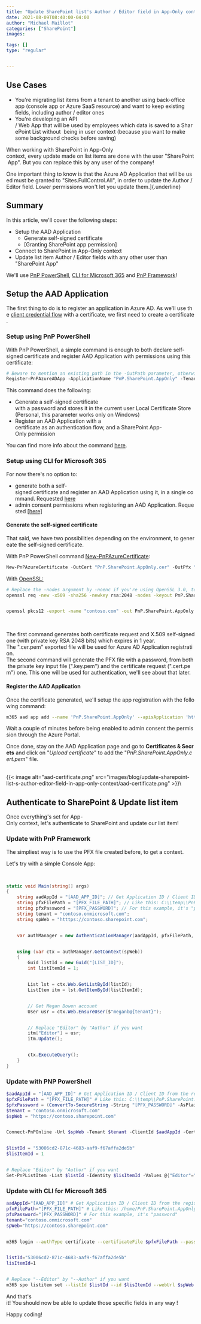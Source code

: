 ```yaml
---
title: "Update SharePoint list's Author / Editor field in App-Only context"
date: 2021-08-09T08:40:00-04:00
author: "Michael Maillot"
categories: ["SharePoint"]
images:

tags: []
type: "regular"


---
```


## Use Cases

-   You're migrating list items from a tenant to another using
    back-office app (console app or Azure SaaS resource) and want to
    keep existing fields, including author / editor ones
-   You're developing an API
    / Web App that will be used by employees which data is saved to a SharePoint List without 
    being in user context (because you want to make some background
    checks before saving)

When working with SharePoint in App-Only
context, every update made on list items are done with the user "SharePoint App".
But you can replace this by any user of the company!

One important thing to know is that the Azure AD Application that will be used must be granted to \"Sites.FullControl.All\", in order to update the Author / Editor field. Lower permissions won't let you update them.]{.underline}


## Summary 


In this article, we'll cover the following steps:

-   Setup the AAD Application
    -   Generate self-signed certificate
    -   [Granting SharePoint app permission]
-   Connect to SharePoint in App-Only context
-   Update list item Author / Editor fields with any other user than
    "SharePoint App"

We'll use [PnP PowerShell](https://pnp.github.io/powershell/), [CLI for Microsoft 365](https://pnp.github.io/cli-microsoft365/) and [PnP Framework](https://github.com/pnp/pnpframework)!


## Setup the AAD Application 

The first thing to do is to register an application in Azure AD. As we'll use the [client credential flow](https://docs.microsoft.com/azure/active-directory/develop/v2-oauth2-client-creds-grant-flow) with a certificate, we first need to create a certificate.


### Setup using PnP PowerShell 

With PnP PowerShell, a simple command is enough to both declare
self-signed certificate and register AAD Application with permissions
using this certificate:

```powershell
# Beware to mention an existing path in the -OutPath parameter, otherwise you won't get your certificate available
Register-PnPAzureADApp -ApplicationName "PnP.SharePoint.AppOnly" -Tenant contoso.onmicrosoft.com -OutPath c:\temp -CertificatePassword (ConvertTo-SecureString -String "password" -AsPlainText -Force) -SharePointApplicationPermissions "Sites.FullControl.All" -Store CurrentUser -DeviceLogin
```



This command does the following:


-   Generate a self-signed certificate
    with a password and stores it in the current user Local Certificate Store
    (Personal, this parameter works only on Windows)
-   Register an AAD Application with a
    certificate as an authentication flow, and a SharePoint App-Only permission



You can find more info about the command [here](https://pnp.github.io/powershell/cmdlets/Register-PnPAzureADApp.html).


### Setup using CLI for Microsoft 365 



For now there's no option to: 


- generate both a self-signed certificate and register an AAD Application using it, in a single command. Requested [here](https://github.com/pnp/cli-microsoft365/issues/2170)
- admin consent permissions when registering an AAD Application. Requested [[here]](https://github.com/pnp/cli-microsoft365/issues/2563)

#### Generate the self-signed certificate 



That said, we have two possibilities depending on the environment, to genereate the self-signed certificate.





With PnP PowerShell command [New-PnPAzureCertificate](https://pnp.github.io/powershell/cmdlets/New-PnPAzureCertificate.html):


```powershell
New-PnPAzureCertificate -OutCert "PnP.SharePoint.AppOnly.cer" -OutPfx "PnP.SharePoint.AppOnly.pfx" -ValidYears 1  -CertificatePassword (ConvertTo-SecureString -String "password" -AsPlainText -Force) -CommonName "PnP.SharePoint.AppOnly"
```



With [OpenSSL:](https://www.openssl.org/docs/manmaster/man1/)



```bash
# Replace the -nodes argument by -noenc if you're using OpenSSL 3.0, to disable encryption, since it will be done right after with the pfx file generation
openssl req -new -x509 -sha256 -newkey rsa:2048 -nodes -keyout PnP.SharePoint.AppOnly.key.pem -days 365 -out PnP.SharePoint.AppOnly.cert.pem -subj "/CN=contoso.com"


openssl pkcs12 -export -name "contoso.com" -out PnP.SharePoint.AppOnly.pfx -inkey PnP.SharePoint.AppOnly.key.pem -in PnP.SharePoint.AppOnly.cert.pem -password pass:password
```


 

The first command generates both certificate request and X.509
self-signed one (with private key RSA 2048 bits) which expires in 1
year.
The \".cer.pem\" exported file will be used for Azure AD Application registration.
The second command will generate the PFX file with a password, from both the private key input file (\".key.pem\") and the certificate request (\".cert.pem\") one. This one will be used for authentication,
we'll see about that later.

#### Register the AAD Application 



Once the certificate generated, we'll setup the app registration with the following command:


```bash
m365 aad app add --name 'PnP.SharePoint.AppOnly' --apisApplication 'https://microsoft.sharepoint-df.com/Sites.FullControl.All'
```


Wait a couple of minutes before being enabled to admin consent the permission through the Azure Portal.

Once done, stay on the AAD Application page and go to **Certificates & Secrets** and click on "*Upload certificate*" to add the "*PnP.SharePoint.AppOnly.cert.pem*" file.



\
{{< image alt="aad-certificate.png" src="images/blog/update-sharepoint-list-s-author-editor-field-in-app-only-context/aad-certificate.png" >}}\

## Authenticate to SharePoint & Update list item 



Once everything's set for App-Only context, let's authenticate to SharePoint and update our list item!

### Update with PnP Framework 



The simpliest way is to use the PFX file created before, to get a context.





Let's try with a simple Console App:


 

```csharp
static void Main(string[] args)
{
    string aadAppId = "[AAD_APP_ID]"; // Get Application ID / Client ID from the registration made before
    string pfxFilePath = "[PFX_FILE_PATH]"; // Like this: C:\\temp\\PnP.SharePoint.AppOnly.pfx
    string pfxPassword = "[PFX_PASSWORD]"; // For this example, it's "password"
    string tenant = "contoso.onmicrosoft.com";
    string spWeb = "htttps://contoso.sharepoint.com";


    var authManager = new AuthenticationManager(aadAppId, pfxFilePath, pfxPassword, tenant);


    using (var ctx = authManager.GetContext(spWeb))
    {
        Guid listId = new Guid("[LIST_ID]");
        int listItemId = 1;


        List lst = ctx.Web.GetListById(listId);
        ListItem itm = lst.GetItemById(listItemId);


        // Get Megan Bowen account
        User usr = ctx.Web.EnsureUser($"meganb@{tenant}");


        // Replace "Editor" by "Author" if you want
        itm["Editor"] = usr;
        itm.Update();


        ctx.ExecuteQuery();
    }
}
```


### Update with PNP PowerShell 

```powershell
$aadAppId = "[AAD_APP_ID]" # Get Application ID / Client ID from the registration made before
$pfxFilePath = "[PFX_FILE_PATH]" # Like this: C:\\temp\\PnP.SharePoint.AppOnly.pfx
$pfxPassword = (ConvertTo-SecureString -String "[PFX_PASSWORD]" -AsPlainText -Force) # For this example, it's "password"
$tenant = "contoso.onmicrosoft.com"
$spWeb = "https://contoso.sharepoint.com"


Connect-PnPOnline -Url $spWeb -Tenant $tenant -ClientId $aadAppId -CertificatePath $pfxFilePath -CertificatePassword $pfxPassword


$listId = "53006cd2-871c-4683-aaf9-f67affa2de5b"
$lisItemId = 1


# Replace "Editor" by "Author" if you want
Set-PnPListItem -List $listId -Identity $lisItemId -Values @{"Editor"="meganb@" + $tenant}
```


### Update with CLI for Microsoft 365 



```bash
aadAppId="[AAD_APP_ID]" # Get Application ID / Client ID from the registration made before
pfxFilePath="[PFX_FILE_PATH]" # Like this: /home/PnP.SharePoint.AppOnly.pfx
pfxPassword="[PFX_PASSWORD]" # For this example, it's "password"
tenant="contoso.onmicrosoft.com"
spWeb="https://contoso.sharepoint.com"


m365 login --authType certificate --certificateFile $pfxFilePath --password $pfxPassword --appId $aadAppId --tenant $tenant


listId="53006cd2-871c-4683-aaf9-f67affa2de5b"
lisItemId=1


# Replace "--Editor" by "--Author" if you want
m365 spo listitem set --listId $listId --id $lisItemId --webUrl $spWeb --Editor "[{'Key':'i:0#.f|membership|meganb@${tenant}'}]"
```



And that's
it! You should now be able to update those specific fields in any way !

Happy coding!
